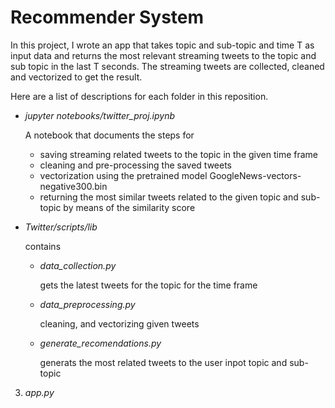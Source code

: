 # Recommender System
 In this project, I wrote an app that takes topic and
sub-topic and time T as input data and returns the most relevant streaming
tweets to the topic and sub topic in the last T seconds. The streaming tweets
are collected, cleaned and vectorized to get the result.

Here are a list of descriptions for each folder in this reposition.
-  *jupyter notebooks/twitter_proj.ipynb*

   A notebook that documents the steps for 
   - saving  streaming related  tweets to the topic in the given time frame
   - cleaning and pre-processing the saved tweets
   - vectorization using the pretrained model GoogleNews-vectors-negative300.bin
   - returning the most similar tweets related to the given topic and sub-topic by means of the similarity score 
-  *Twitter/scripts/lib*

   contains 

   - *data_collection.py*

      gets the latest tweets for the topic for the time frame

   - *data_preprocessing.py*
     
     cleaning, and vectorizing  given tweets

   - *generate_recomendations.py*
    
     generats the most related tweets to the user inpot topic and sub-topic
3. *app.py*
